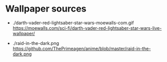 # Wallpaper sources

- ./darth-vader-red-lightsaber-star-wars-moewalls-com.gif https://moewalls.com/sci-fi/darth-vader-red-lightsaber-star-wars-live-wallpaper/

- ./raid-in-the-dark.png https://github.com/ThePrimeagen/anime/blob/master/raid-in-the-dark.png

